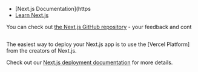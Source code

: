 


- [Next.js Documentation](https
- [Learn Next.js](https://nextjs.org/learn) 

You can check out [the Next.js GitHub repository](https://github.com/vercel/next.js/) - your feedback and cont

## 

The easiest way to deploy your Next.js app is to use the [Vercel Platform] from the creators of Next.js.

Check out our [Next.js deployment documentation](https://nextjs.org/docs/deployment) for more details.
